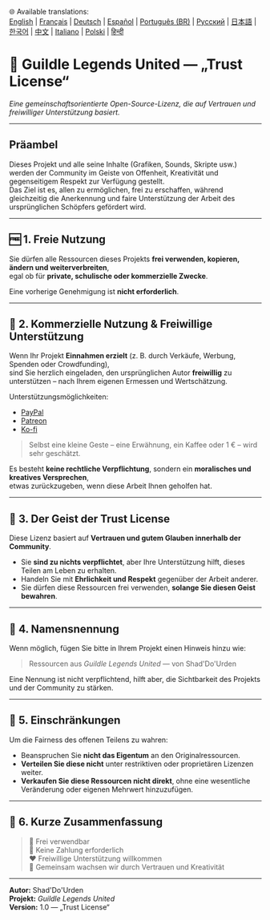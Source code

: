 🌐 Available translations:  
[English](LICENSE.md) | [Français](LICENSE.fr.md) | [Deutsch](LICENSE.de.md) | [Español](LICENSE.es.md) | [Português (BR)](LICENSE.br.md) | [Русский](LICENSE.ru.md) | [日本語](LICENSE.jp.md) | [한국어](LICENSE.kr.md) | [中文](LICENSE.cn.md) | [Italiano](LICENSE.it.md) | [Polski](LICENSE.pl.md) | [हिन्दी](LICENSE.in.md)

# 📜 Guildle Legends United — „Trust License“
*Eine gemeinschaftsorientierte Open-Source-Lizenz, die auf Vertrauen und freiwilliger Unterstützung basiert.*

---

## Präambel
Dieses Projekt und alle seine Inhalte (Grafiken, Sounds, Skripte usw.) werden der Community im Geiste von Offenheit, Kreativität und gegenseitigem Respekt zur Verfügung gestellt.  
Das Ziel ist es, allen zu ermöglichen, frei zu erschaffen, während gleichzeitig die Anerkennung und faire Unterstützung der Arbeit des ursprünglichen Schöpfers gefördert wird.

---

## 🆓 1. Freie Nutzung
Sie dürfen alle Ressourcen dieses Projekts **frei verwenden, kopieren, ändern und weiterverbreiten**,  
egal ob für **private, schulische oder kommerzielle Zwecke**.

Eine vorherige Genehmigung ist **nicht erforderlich**.

---

## 💼 2. Kommerzielle Nutzung & Freiwillige Unterstützung
Wenn Ihr Projekt **Einnahmen erzielt** (z. B. durch Verkäufe, Werbung, Spenden oder Crowdfunding),  
sind Sie herzlich eingeladen, den ursprünglichen Autor **freiwillig** zu unterstützen – nach Ihrem eigenen Ermessen und Wertschätzung.

Unterstützungsmöglichkeiten:
* [PayPal](https://www.paypal.com/paypalme/Shaddourden?country.x=FR&locale.x=fr_FR)
* [Patreon](https://www.patreon.com/c/ShadDoUrden)
* [Ko-fi](https://ko-fi.com/shaddourden)

> Selbst eine kleine Geste – eine Erwähnung, ein Kaffee oder 1 € – wird sehr geschätzt.

Es besteht **keine rechtliche Verpflichtung**, sondern ein **moralisches und kreatives Versprechen**,  
etwas zurückzugeben, wenn diese Arbeit Ihnen geholfen hat.

---

## 🤝 3. Der Geist der Trust License
Diese Lizenz basiert auf **Vertrauen und gutem Glauben innerhalb der Community**.

- Sie **sind zu nichts verpflichtet**, aber Ihre Unterstützung hilft, dieses Teilen am Leben zu erhalten.  
- Handeln Sie mit **Ehrlichkeit und Respekt** gegenüber der Arbeit anderer.  
- Sie dürfen diese Ressourcen frei verwenden, **solange Sie diesen Geist bewahren**.

---

## 🧾 4. Namensnennung
Wenn möglich, fügen Sie bitte in Ihrem Projekt einen Hinweis hinzu wie:
> Ressourcen aus *Guildle Legends United* — von Shad'Do'Urden

Eine Nennung ist nicht verpflichtend, hilft aber, die Sichtbarkeit des Projekts und der Community zu stärken.

---

## 🚫 5. Einschränkungen
Um die Fairness des offenen Teilens zu wahren:
- Beanspruchen Sie **nicht das Eigentum** an den Originalressourcen.  
- **Verteilen Sie diese nicht** unter restriktiven oder proprietären Lizenzen weiter.  
- **Verkaufen Sie diese Ressourcen nicht direkt**, ohne eine wesentliche Veränderung oder eigenen Mehrwert hinzuzufügen.

---

## 💬 6. Kurze Zusammenfassung
> 🎨 Frei verwendbar  
> 💸 Keine Zahlung erforderlich  
> ❤️ Freiwillige Unterstützung willkommen  
> 🙏 Gemeinsam wachsen wir durch Vertrauen und Kreativität

---

**Autor:** Shad'Do'Urden  
**Projekt:** *Guildle Legends United*  
**Version:** 1.0 — „Trust License“
